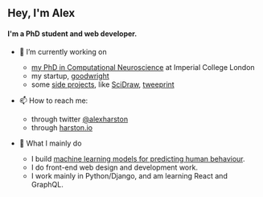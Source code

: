 ## Hey, I'm Alex

#### I'm a PhD student and web developer.

- 🔭 I’m currently working on
  - [my PhD in Computational Neuroscience](https://faisallab.org/members/alex-harston) at Imperial College London
  - my startup, [goodwright](https://goodwright.org)
  - some [side projects](https://harston.io/projects), like [SciDraw](https://scidraw.io), [tweeprint](https://tweeprint.com)

- 📫 How to reach me:
  - through twitter [@alexharston](https://twitter.com/alexharston)
  - through [harston.io](https://harston.io)

- 💯 What I mainly do
  - I build [machine learning models for predicting human behaviour](https://harston.io/research).
  - I do front-end web design and development work.
  - I work mainly in Python/Django, and am learning React and GraphQL.

